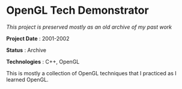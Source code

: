 # OpenGL Tech Demonstrator

*This project is preserved mostly as an old archive of my past work*

**Project Date**
: 2001-2002

**Status**
: Archive

**Technologies**
: C++, OpenGL

This is mostly a collection of OpenGL techniques that I practiced as I learned OpenGL.
